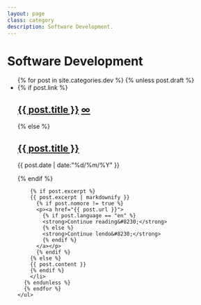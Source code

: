 ```yaml
---
layout: page
class: category
description: Software Development.
---
```

# Software Development


<ul id="posts">
      {% for post in site.categories.dev %}
      {% unless post.draft %}
        <li class="post">
        {% if post.link %}
        <h2 class="linktitle"><a href="{{ post.link }}">{{ post.title }}</a>&nbsp;<a href="{{ post.url }}" class="infin">&infin;</a></h2>
        {% else %}
        <h2 class="posttitle"><a href="{{ post.url }}" class="articletitle">{{ post.title }}</a></h2>
      <p class="date articledate">{{ post.date | date:"%d/%m/%Y" }}</p>
        {% endif %}

        {% if post.excerpt %}
        {{ post.excerpt | markdownify }}
          {% if post.nomore != true %}
          <p><a href="{{ post.url }}">
            {% if post.language == "en" %}
            <strong>Continue reading&#8230;</strong>
            {% else %}
            <strong>Continue lendo&#8230;</strong>
            {% endif %}
          </a></p>
          {% endif %}
        {% else %}
        {{ post.content }}
        {% endif %}
        </li>
      {% endunless %}
      {% endfor %}
    </ul>



